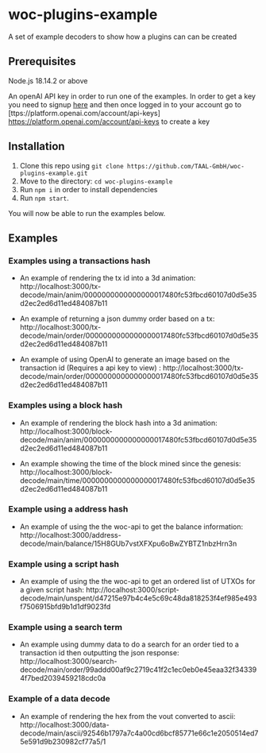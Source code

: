 # woc-plugins-example

A set of example decoders to show how a plugins can can be created

## Prerequisites

Node.js 18.14.2 or above

An openAI API key in order to run one of the examples. In order to get a key you need to signup [here](https://platform.openai.com/signup) and then once logged in to your account go to [ttps://platform.openai.com/account/api-keys] https://platform.openai.com/account/api-keys to create a key

## Installation

1.  Clone this repo using `git clone https://github.com/TAAL-GmbH/woc-plugins-example.git`
2.  Move to the directory: `cd woc-plugins-example`
3.  Run `npm i` in order to install dependencies
4.  Run `npm start`.

You will now be able to run the examples below.

## Examples

### Examples using a transactions hash

- An example of rendering the tx id into a 3d animation: http://localhost:3000/tx-decode/main/anim/0000000000000000017480fc53fbcd60107d0d5e35d2ec2ed6d11ed484087b11

- An example of returning a json dummy order based on a tx: http://localhost:3000/tx-decode/main/order/0000000000000000017480fc53fbcd60107d0d5e35d2ec2ed6d11ed484087b11

- An example of using OpenAI to generate an image based on the transaction id (Requires a api key to view) : http://localhost:3000/tx-decode/main/order/0000000000000000017480fc53fbcd60107d0d5e35d2ec2ed6d11ed484087b11

### Examples using a block hash

- An example of rendering the block hash into a 3d animation: http://localhost:3000/block-decode/main/anim/0000000000000000017480fc53fbcd60107d0d5e35d2ec2ed6d11ed484087b11

- An example showing the time of the block mined since the genesis: http://localhost:3000/block-decode/main/time/0000000000000000017480fc53fbcd60107d0d5e35d2ec2ed6d11ed484087b11

### Example using a address hash

- An example of using the the woc-api to get the balance information: http://localhost:3000/address-decode/main/balance/15H8GUb7vstXFXpu6oBwZYBTZ1nbzHrn3n

### Example using a script hash

- An example of using the the woc-api to get an ordered list of UTXOs for a given
  script hash: http://localhost:3000/script-decode/main/unspent/d47215e97b4c4e5c69c48da818253f4ef985e493f7506915bfd9b1d1df9023fd

### Example using a search term

- An example using dummy data to do a search for an order tied to a transaction id
  then outputting the json response: http://localhost:3000/search-decode/main/order/99addd00af9c2719c41f2c1ec0eb0e45eaa32f343394f7bed2039459218cdc0a

### Example of a data decode

- An example of rendering the hex from the vout converted to ascii: http://localhost:3000/data-decode/main/ascii/92546b1797a7c4a00cd6bcf85771e66c1e2050514ed75e591d9b230982cf77a5/1
